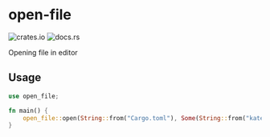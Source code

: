 # open-file

![crates.io](https://img.shields.io/crates/v/open-file.svg)
![docs.rs](https://docs.rs/open-file/badge.svg)

Opening file in editor

## Usage
```rust
use open_file;

fn main() {
    open_file::open(String::from("Cargo.toml"), Some(String::from("kate")));
}
```